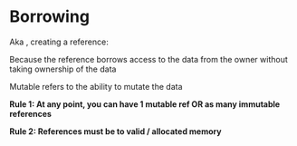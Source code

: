# Borrowing
Aka , creating a reference:

Because the reference borrows access to the data from the owner without taking ownership of the data

Mutable refers to the ability to mutate the data

**Rule 1: At any point, you can have 1 mutable ref OR as many immutable references**

**Rule 2: References must be to valid / allocated memory**